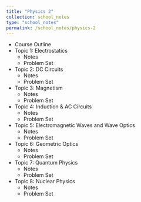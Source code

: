 ```yaml
---
title: "Physics 2"
collection: school_notes
type: "school_notes"
permalink: /school_notes/physics-2
---
```


* Course Outline
* Topic 1: Electrostatics
  * Notes
  * Problem Set
* Topic 2: DC Circuits
  * Notes
  * Problem Set
* Topic 3: Magnetism
  * Notes
  * Problem Set
* Topic 4: Induction & AC Circuits
  * Notes
  * Problem Set
* Topic 5: Electromagnetic Waves and Wave Optics
  * Notes
  * Problem Set
* Topic 6: Geometric Optics
  * Notes
  * Problem Set
* Topic 7: Quantum Physics
  * Notes
  * Problem Set
* Topic 8: Nuclear Physics
  * Notes
  * Problem Set
